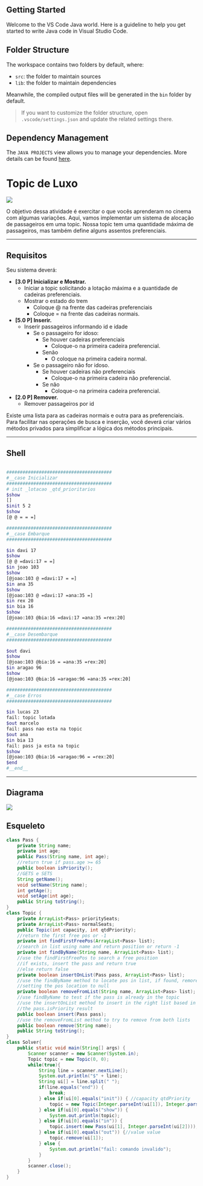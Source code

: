 ## Getting Started

Welcome to the VS Code Java world. Here is a guideline to help you get started to write Java code in Visual Studio Code.

## Folder Structure

The workspace contains two folders by default, where:

- `src`: the folder to maintain sources
- `lib`: the folder to maintain dependencies

Meanwhile, the compiled output files will be generated in the `bin` folder by default.

> If you want to customize the folder structure, open `.vscode/settings.json` and update the related settings there.

## Dependency Management

The `JAVA PROJECTS` view allows you to manage your dependencies. More details can be found [here](https://github.com/microsoft/vscode-java-dependency#manage-dependencies).

# Topic de Luxo 

![](img/figura.jpg)

O objetivo dessa atividade é exercitar o que vocês aprenderam no cinema com algumas variações. Aqui, vamos implementar um sistema de alocação de passageiros em uma topic. Nossa topic tem uma quantidade máxima de passageiros, mas também define alguns assentos preferenciais.

***
## Requisitos
Seu sistema deverá:

- **[3.0 P] Inicializar e Mostrar.** 
    - Iniciar a topic solicitando a lotação máxima e a quantidade de cadeiras preferenciais.
    - Mostrar o estado do trem
        - Coloque @ na frente das cadeiras preferenciais
        - Coloque = na frente das cadeiras normais.
- **[5.0 P] Inserir.** 
    - Inserir passageiros informando id e idade
        - Se o passageiro for idoso:
            - Se houver cadeiras preferenciais
                - Coloque-o na primeira cadeira preferencial.
            - Senão
                - O coloque na primeira cadeira normal.
        - Se o passageiro não for idoso.
            - Se houver cadeiras não preferenciais
                - Coloque-o na primeira cadeira não preferencial.
            - Se não
                - Coloque-o na primeira cadeira preferencial.
- **[2.0 P] Remover.** 
    - Remover passageiros por id

Existe uma lista para as cadeiras normais e outra para as preferenciais. Para facilitar nas operações de busca e inserção, você deverá criar vários métodos privados para simplificar a lógica dos métodos principais.

***
## Shell

```bash

#######################################
#__case Inicializar
#######################################
# init _lotacao _qtd_prioritarios
$show
[]
$init 5 2
$show
[@ @ = = =]

#######################################
#__case Embarque
#######################################

$in davi 17
$show
[@ @ =davi:17 = =]
$in joao 103
$show
[@joao:103 @ =davi:17 = =]
$in ana 35
$show
[@joao:103 @ =davi:17 =ana:35 =]
$in rex 20
$in bia 16
$show
[@joao:103 @bia:16 =davi:17 =ana:35 =rex:20]

#######################################
#__case Desembarque
#######################################

$out davi
$show
[@joao:103 @bia:16 = =ana:35 =rex:20]
$in aragao 96
$show
[@joao:103 @bia:16 =aragao:96 =ana:35 =rex:20]

#######################################
#__case Erros
#######################################

$in lucas 23
fail: topic lotada
$out marcelo
fail: pass nao esta na topic
$out ana
$in bia 13
fail: pass ja esta na topic
$show
[@joao:103 @bia:16 =aragao:96 = =rex:20]
$end
#__end__
```

***
## Diagrama
![](img/diagrama.png)


## Esqueleto
<!--FILTER Solver.java java-->
```java
class Pass {
    private String name;
    private int age;
    public Pass(String name, int age);
    //return true if pass.age >= 65
    public boolean isPriority();
    //GETS e SETS
    String getName();
    void setName(String name);
    int getAge();
    void setAge(int age);
    public String toString();
}
class Topic {
    private ArrayList<Pass> prioritySeats;
    private ArrayList<Pass> normalSeats;
    public Topic(int capacity, int qtdPriority);
    //return the first free pos or -1
    private int findFirstFreePos(ArrayList<Pass> list);
    //search in list using name and return position or return -1
    private int findByName(String name, ArrayList<Pass> list);
    //use the findFirstFreePos to search a free position
    //if exists, insert the pass and return true
    //else return false
    private boolean insertOnList(Pass pass, ArrayList<Pass> list);
    //use the findByName method to locate pos in list, if found, remore the person
    //setting the pos location to null
    private boolean removeFromList(String name, ArrayList<Pass> list);
    //use findByName to test if the pass is already in the topic
    //use the insertOnList method to insert in the right list based in
    //the pass.isPriority result
    public boolean insert(Pass pass);
    //use the removeFromList method to try to remove from both lists
    public boolean remove(String name);
    public String toString();
}
class Solver{
    public static void main(String[] args) {
        Scanner scanner = new Scanner(System.in);
        Topic topic = new Topic(0, 0);
        while(true){
            String line = scanner.nextLine();
            System.out.println("$" + line);
            String ui[] = line.split(" ");
            if(line.equals("end")) {
                break;
            } else if(ui[0].equals("init")) { //capacity qtdPriority
                topic = new Topic(Integer.parseInt(ui[1]), Integer.parseInt(ui[2]));
            } else if(ui[0].equals("show")) {
                System.out.println(topic);
            } else if(ui[0].equals("in")) {
                topic.insert(new Pass(ui[1], Integer.parseInt(ui[2])));
            } else if(ui[0].equals("out")) {//value value
                topic.remove(ui[1]);
            } else {
                System.out.println("fail: comando invalido");
            }
        }
        scanner.close();
    }
}
```
<!--FILTER_END-->
